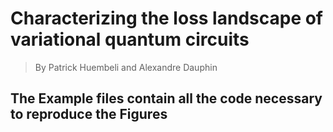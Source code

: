 # Characterizing the loss landscape of variational quantum circuits
> By Patrick Huembeli and Alexandre Dauphin


## The Example files contain all the code necessary to reproduce the Figures
